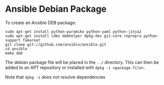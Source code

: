 Ansible Debian Package
======================

To create an Ansible DEB package:

    sudo apt-get install python-paramiko python-yaml python-jinja2
    sudo apt-get install cdbs debhelper dpkg-dev git-core reprepro python-support fakeroot
    git clone git://github.com/ansible/ansible.git
    cd ansible
    make deb

The debian package file will be placed in the `../` directory. This can then be added to an APT repository or installed with `dpkg -i <package-file>`.

Note that `dpkg -i` does not resolve dependencies
